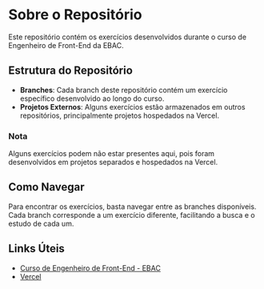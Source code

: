 # Sobre o Repositório

Este repositório contém os exercícios desenvolvidos durante o curso de Engenheiro de Front-End da EBAC.

## Estrutura do Repositório

- **Branches**: Cada branch deste repositório contém um exercício específico desenvolvido ao longo do curso.
- **Projetos Externos**: Alguns exercícios estão armazenados em outros repositórios, principalmente projetos hospedados na Vercel.

### Nota

Alguns exercícios podem não estar presentes aqui, pois foram desenvolvidos em projetos separados e hospedados na Vercel.

## Como Navegar

Para encontrar os exercícios, basta navegar entre as branches disponíveis. Cada branch corresponde a um exercício diferente, facilitando a busca e o estudo de cada um.

## Links Úteis

- [Curso de Engenheiro de Front-End - EBAC](https://www.ebaconline.com.br)
- [Vercel](https://vercel.com)
